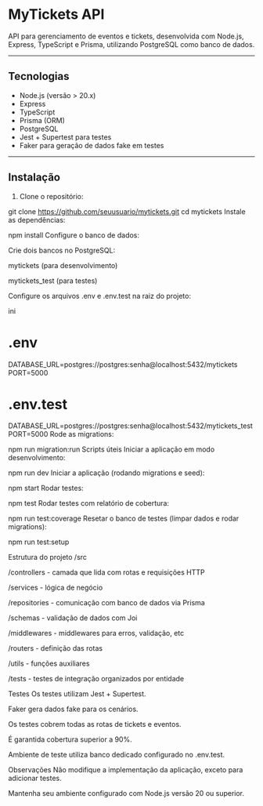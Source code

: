 # MyTickets API

API para gerenciamento de eventos e tickets, desenvolvida com Node.js, Express, TypeScript e Prisma, utilizando PostgreSQL como banco de dados.

---

## Tecnologias

- Node.js (versão > 20.x)
- Express
- TypeScript
- Prisma (ORM)
- PostgreSQL
- Jest + Supertest para testes
- Faker para geração de dados fake em testes

---

## Instalação

1. Clone o repositório:

git clone https://github.com/seuusuario/mytickets.git
cd mytickets
Instale as dependências:

npm install
Configure o banco de dados:

Crie dois bancos no PostgreSQL:

mytickets (para desenvolvimento)

mytickets_test (para testes)

Configure os arquivos .env e .env.test na raiz do projeto:

ini
# .env
DATABASE_URL=postgres://postgres:senha@localhost:5432/mytickets
PORT=5000

# .env.test
DATABASE_URL=postgres://postgres:senha@localhost:5432/mytickets_test
PORT=5000
Rode as migrations:

npm run migration:run
Scripts úteis
Iniciar a aplicação em modo desenvolvimento:

npm run dev
Iniciar a aplicação (rodando migrations e seed):

npm start
Rodar testes:

npm test
Rodar testes com relatório de cobertura:

npm run test:coverage
Resetar o banco de testes (limpar dados e rodar migrations):

npm run test:setup

Estrutura do projeto
/src

/controllers - camada que lida com rotas e requisições HTTP

/services - lógica de negócio

/repositories - comunicação com banco de dados via Prisma

/schemas - validação de dados com Joi

/middlewares - middlewares para erros, validação, etc

/routers - definição das rotas

/utils - funções auxiliares

/tests - testes de integração organizados por entidade

Testes
Os testes utilizam Jest + Supertest.

Faker gera dados fake para os cenários.

Os testes cobrem todas as rotas de tickets e eventos.

É garantida cobertura superior a 90%.

Ambiente de teste utiliza banco dedicado configurado no .env.test.

Observações
Não modifique a implementação da aplicação, exceto para adicionar testes.

Mantenha seu ambiente configurado com Node.js versão 20 ou superior.

